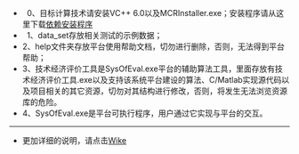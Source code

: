 *    0、目标计算技术请安装VC++ 6.0以及MCRInstaller.exe；安装程序请从这里下载[依赖安装程序](https://pan.baidu.com/s/1crMWge)
*    1、data_set存放相关测试的示例数据；
*    2、help文件夹存放平台使用帮助文档，切勿进行删除，否则，无法得到平台帮助；
*    3、技术经济评价工具是SysOfEval.exe平台的辅助算法工具，里面存放有技术经济评价工具.exe以及支持该系统平台建设的算法、C/Matlab实现源代码以及项目相关的其它资源，切勿对其结构进行修改，否则，将发生无法浏览资源库的危险。
*    4、SysOfEval.exe是平台可执行程序，用户通过它实现与平台的交互。

---
* 更加详细的说明，请点击[Wike](https://github.com/Ling-Bao/SystemOfEvalution/wiki)
